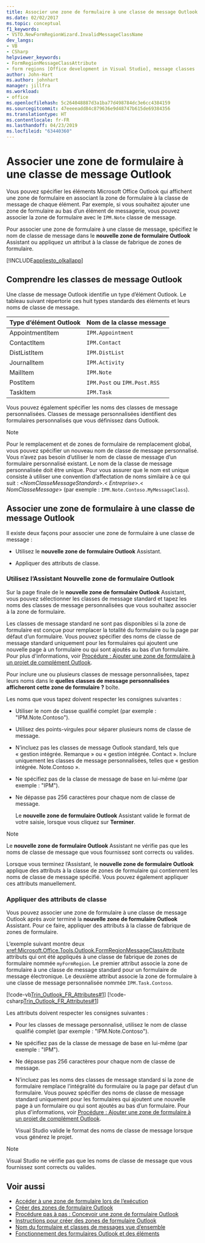 ```yaml
---
title: Associer une zone de formulaire à une classe de message Outlook
ms.date: 02/02/2017
ms.topic: conceptual
f1_keywords:
- VSTO.NewFormRegionWizard.InvalidMessageClassName
dev_langs:
- VB
- CSharp
helpviewer_keywords:
- FormRegionMessageClassAttribute
- form regions [Office development in Visual Studio], message classes
author: John-Hart
ms.author: johnhart
manager: jillfra
ms.workload:
- office
ms.openlocfilehash: 5c264048887d3a1ba77d498784dc3e6cc4384159
ms.sourcegitcommit: 47eeeeadd84c879636e9d48747b615de69384356
ms.translationtype: HT
ms.contentlocale: fr-FR
ms.lasthandoff: 04/23/2019
ms.locfileid: "63440360"
---
```

# <a name="associate-a-form-region-with-an-outlook-message-class"></a>Associer une zone de formulaire à une classe de message Outlook
  Vous pouvez spécifier les éléments Microsoft Office Outlook qui affichent une zone de formulaire en associant la zone de formulaire à la classe de message de chaque élément. Par exemple, si vous souhaitez ajouter une zone de formulaire au bas d’un élément de messagerie, vous pouvez associer la zone de formulaire avec le `IPM.Note` classe de message.

 Pour associer une zone de formulaire à une classe de message, spécifiez le nom de classe de message dans le **nouvelle zone de formulaire Outlook** Assistant ou appliquez un attribut à la classe de fabrique de zones de formulaire.

 [!INCLUDE[appliesto_olkallapp](../vsto/includes/appliesto-olkallapp-md.md)]

## <a name="understand-outlook-message-classes"></a>Comprendre les classes de message Outlook
 Une classe de message Outlook identifie un type d’élément Outlook. Le tableau suivant répertorie ces huit types standards des éléments et leurs noms de classe de message.

|Type d’élément Outlook|Nom de la classe message|
|-----------------------|------------------------|
|AppointmentItem|`IPM.Appointment`|
|ContactItem|`IPM.Contact`|
|DistListItem|`IPM.DistList`|
|JournalItem|`IPM.Activity`|
|MailItem|`IPM.Note`|
|PostItem|`IPM.Post` ou `IPM.Post.RSS`|
|TaskItem|`IPM.Task`|

 Vous pouvez également spécifier les noms des classes de message personnalisées. Classes de message personnalisées identifient des formulaires personnalisés que vous définissez dans Outlook.

> [!NOTE]
> Pour le remplacement et de zones de formulaire de remplacement global, vous pouvez spécifier un nouveau nom de classe de message personnalisé. Vous n’avez pas besoin d’utiliser le nom de classe de message d’un formulaire personnalisé existant. Le nom de la classe de message personnalisée doit être unique. Pour vous assurer que le nom est unique consiste à utiliser une convention d’affectation de noms similaire à ce qui suit : \<*NomClasseMessageStandard*>.\< *Entreprise*>.\< *NomClasseMessage*> (par exemple : `IPM.Note.Contoso.MyMessageClass`).

## <a name="associate-a-form-region-with-an-outlook-message-class"></a>Associer une zone de formulaire à une classe de message Outlook
 Il existe deux façons pour associer une zone de formulaire à une classe de message :

- Utilisez le **nouvelle zone de formulaire Outlook** Assistant.

- Appliquer des attributs de classe.

### <a name="use-the-new-outlook-form-region-wizard"></a>Utilisez l’Assistant Nouvelle zone de formulaire Outlook
 Sur la page finale de le **nouvelle zone de formulaire Outlook** Assistant, vous pouvez sélectionner les classes de message standard et tapez les noms des classes de message personnalisées que vous souhaitez associer à la zone de formulaire.

 Les classes de message standard ne sont pas disponibles si la zone de formulaire est conçue pour remplacer la totalité du formulaire ou la page par défaut d’un formulaire. Vous pouvez spécifier des noms de classe de message standard uniquement pour les formulaires qui ajoutent une nouvelle page à un formulaire ou qui sont ajoutés au bas d’un formulaire. Pour plus d'informations, voir [Procédure : Ajouter une zone de formulaire à un projet de complément Outlook](../vsto/how-to-add-a-form-region-to-an-outlook-add-in-project.md).

 Pour inclure une ou plusieurs classes de message personnalisées, tapez leurs noms dans le **quelles classes de message personnalisées afficheront cette zone de formulaire ?** boîte.

 Les noms que vous tapez doivent respecter les consignes suivantes :

- Utiliser le nom de classe qualifié complet (par exemple : "IPM.Note.Contoso").

- Utilisez des points-virgules pour séparer plusieurs noms de classe de message.

- N’incluez pas les classes de message Outlook standard, tels que « gestion intégrée. Remarque » ou « gestion intégrée. Contact ». Inclure uniquement les classes de message personnalisées, telles que « gestion intégrée. Note.Contoso ».

- Ne spécifiez pas de la classe de message de base en lui-même (par exemple : "IPM").

- Ne dépasse pas 256 caractères pour chaque nom de classe de message.

  Le **nouvelle zone de formulaire Outlook** Assistant valide le format de votre saisie, lorsque vous cliquez sur **Terminer**.

> [!NOTE]
> Le **nouvelle zone de formulaire Outlook** Assistant ne vérifie pas que les noms de classe de message que vous fournissez sont corrects ou valides.

 Lorsque vous terminez l’Assistant, le **nouvelle zone de formulaire Outlook** applique des attributs à la classe de zones de formulaire qui contiennent les noms de classe de message spécifié. Vous pouvez également appliquer ces attributs manuellement.

### <a name="apply-class-attributes"></a>Appliquer des attributs de classe
 Vous pouvez associer une zone de formulaire à une classe de message Outlook après avoir terminé la **nouvelle zone de formulaire Outlook** Assistant. Pour ce faire, appliquer des attributs à la classe de fabrique de zones de formulaire.

 L’exemple suivant montre deux <xref:Microsoft.Office.Tools.Outlook.FormRegionMessageClassAttribute> attributs qui ont été appliqués à une classe de fabrique de zones de formulaire nommée `myFormRegion`. Le premier attribut associe la zone de formulaire à une classe de message standard pour un formulaire de message électronique. Le deuxième attribut associe la zone de formulaire à une classe de message personnalisée nommée `IPM.Task.Contoso`.

 [!code-vb[Trin_Outlook_FR_Attributes#1](../vsto/codesnippet/VisualBasic/Trin_Outlook_FR_Attributes/FormRegion1.vb#1)]
 [!code-csharp[Trin_Outlook_FR_Attributes#1](../vsto/codesnippet/CSharp/Trin_Outlook_FR_Attributes/FormRegion1.cs#1)]

 Les attributs doivent respecter les consignes suivantes :

- Pour les classes de message personnalisé, utilisez le nom de classe qualifié complet (par exemple : "IPM.Note.Contoso").

- Ne spécifiez pas de la classe de message de base en lui-même (par exemple : "IPM").

- Ne dépasse pas 256 caractères pour chaque nom de classe de message.

- N’incluez pas les noms des classes de message standard si la zone de formulaire remplace l’intégralité du formulaire ou la page par défaut d’un formulaire. Vous pouvez spécifier des noms de classe de message standard uniquement pour les formulaires qui ajoutent une nouvelle page à un formulaire ou qui sont ajoutés au bas d’un formulaire. Pour plus d'informations, voir [Procédure : Ajouter une zone de formulaire à un projet de complément Outlook](../vsto/how-to-add-a-form-region-to-an-outlook-add-in-project.md).

  Visual Studio valide le format des noms de classe de message lorsque vous générez le projet.

> [!NOTE]
> Visual Studio ne vérifie pas que les noms de classe de message que vous fournissez sont corrects ou valides.

## <a name="see-also"></a>Voir aussi
- [Accéder à une zone de formulaire lors de l’exécution](../vsto/accessing-a-form-region-at-run-time.md)
- [Créer des zones de formulaire Outlook](../vsto/creating-outlook-form-regions.md)
- [Procédure pas à pas : Concevoir une zone de formulaire Outlook](../vsto/walkthrough-designing-an-outlook-form-region.md)
- [Instructions pour créer des zones de formulaire Outlook](../vsto/guidelines-for-creating-outlook-form-regions.md)
- [Nom du formulaire et classes de messages vue d’ensemble](/office/vba/outlook/Concepts/Forms/form-name-and-message-class-overview)
- [Fonctionnement des formulaires Outlook et des éléments](/office/vba/outlook/Concepts/Forms/how-outlook-forms-and-items-work-together)
